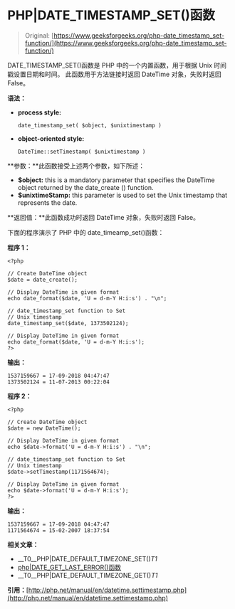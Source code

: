 # PHP|DATE_TIMESTAMP_SET()函数

> Original: [https://www.geeksforgeeks.org/php-date_timestamp_set-function/](https://www.geeksforgeeks.org/php-date_timestamp_set-function/)

DATE_TIMESTAMP_SET()函数是 PHP 中的一个内置函数，用于根据 Unix 时间戳设置日期和时间。 此函数用于方法链接时返回 DateTime 对象，失败时返回 False。

**语法：**

*   **process style:**

    ```
    date_timestamp_set( $object, $unixtimestamp )
    ```

*   **object-oriented style:**

    ```
    DateTime::setTimestamp( $unixtimestamp )
    ```

**参数：**此函数接受上述两个参数，如下所述：

*   **$object:** this is a mandatory parameter that specifies the DateTime object returned by the date_create () function.
*   **$unixtimeStamp:** this parameter is used to set the Unix timestamp that represents the date.

**返回值：**此函数成功时返回 DateTime 对象，失败时返回 False。

下面的程序演示了 PHP 中的 date_timeamp_set()函数：

**程序 1：**

```
<?php

// Create DateTime object
$date = date_create();

// Display DateTime in given format
echo date_format($date, 'U = d-m-Y H:i:s') . "\n";

// date_timestamp_set function to Set
// Unix timestamp
date_timestamp_set($date, 1373502124);

// Display DateTime in given format
echo date_format($date, 'U = d-m-Y H:i:s');
?>
```

**输出：**

```
1537159667 = 17-09-2018 04:47:47
1373502124 = 11-07-2013 00:22:04

```

**程序 2：**

```
<?php

// Create DateTime object
$date = new DateTime();

// Display DateTime in given format
echo $date->format('U = d-m-Y H:i:s') . "\n";

// date_timestamp_set function to Set
// Unix timestamp
$date->setTimestamp(1171564674);

// Display DateTime in given format
echo $date->format('U = d-m-Y H:i:s');
?>
```

**输出：**

```
1537159667 = 17-09-2018 04:47:47
1171564674 = 15-02-2007 18:37:54

```

**相关文章：**

*   __T0__PHP|DATE_DEFAULT_TIMEZONE_SET()_T1_
*   [php|DATE_GET_LAST_ERROR()函数](https://www.geeksforgeeks.org/php-date_get_last_errors-function/)
*   __T0__PHP|DATE_DEFAULT_TIMEZONE_GET()_T1_

**引用：**[http://php.net/manual/en/datetime.settimestamp.php](http://php.net/manual/en/datetime.settimestamp.php)